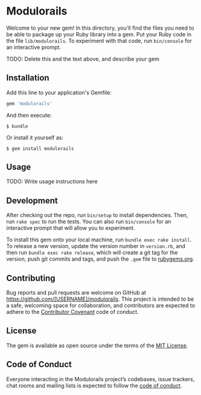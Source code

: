 # Modulorails

Welcome to your new gem! In this directory, you'll find the files you need to be able to package up your Ruby library into a gem. Put your Ruby code in the file `lib/modulorails`. To experiment with that code, run `bin/console` for an interactive prompt.

TODO: Delete this and the text above, and describe your gem

## Installation

Add this line to your application's Gemfile:

```ruby
gem 'modulorails'
```

And then execute:

    $ bundle

Or install it yourself as:

    $ gem install modulorails

## Usage

TODO: Write usage instructions here

## Development

After checking out the repo, run `bin/setup` to install dependencies. Then, run `rake spec` to run the tests. You can also run `bin/console` for an interactive prompt that will allow you to experiment.

To install this gem onto your local machine, run `bundle exec rake install`. To release a new version, update the version number in `version.rb`, and then run `bundle exec rake release`, which will create a git tag for the version, push git commits and tags, and push the `.gem` file to [rubygems.org](https://rubygems.org).

## Contributing

Bug reports and pull requests are welcome on GitHub at https://github.com/[USERNAME]/modulorails. This project is intended to be a safe, welcoming space for collaboration, and contributors are expected to adhere to the [Contributor Covenant](http://contributor-covenant.org) code of conduct.

## License

The gem is available as open source under the terms of the [MIT License](https://opensource.org/licenses/MIT).

## Code of Conduct

Everyone interacting in the Modulorails project’s codebases, issue trackers, chat rooms and mailing lists is expected to follow the [code of conduct](https://github.com/[USERNAME]/modulorails/blob/master/CODE_OF_CONDUCT.md).
